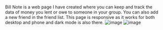 Bill Note is a web page I have created where you can keep and track the data of money you lent or owe to someone in your group.
You can also add a new friend in the friend list.
This page is responsive as it works for both desktop and phone and dark mode is also there.
![image](https://user-images.githubusercontent.com/81821878/166106141-66fd44be-bf3c-49af-a4dc-597fe1208c75.png)
![image](https://user-images.githubusercontent.com/81821878/166106218-c73cc779-d88a-4c9b-993b-3a699c349734.png)

